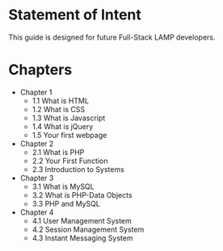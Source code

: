 # Statement of Intent
This guide is designed for future Full-Stack LAMP developers.
# Chapters
* Chapter 1
  * 1.1 What is HTML
  * 1.2 What is CSS
  * 1.3 What is Javascript
  * 1.4 What is jQuery
  * 1.5 Your first webpage
* Chapter 2
  * 2.1 What is PHP
  * 2.2 Your First Function
  * 2.3 Introduction to Systems
* Chapter 3
  * 3.1 What is MySQL
  * 3.2 What is PHP-Data Objects
  * 3.3 PHP and MySQL
* Chapter 4
  * 4.1 User Management System
  * 4.2 Session Management System
  * 4.3 Instant Messaging System
